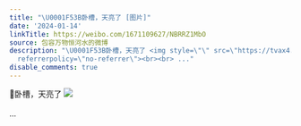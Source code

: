```yaml
---
title: "\U0001F53B卧槽，天亮了 [图片]"
date: '2024-01-14'
linkTitle: https://weibo.com/1671109627/NBRRZ1MbO
source: 包容万物恒河水的微博
description: "\U0001F53B卧槽，天亮了 <img style=\"\" src=\"https://tvax4.sinaimg.cn/large/639b1bfbgy1hltnnk5hjhj20zu1ultek.jpg\"
  referrerpolicy=\"no-referrer\"><br><br> ..."
disable_comments: true
---
```

🔻卧槽，天亮了 <img style="" src="https://tvax4.sinaimg.cn/large/639b1bfbgy1hltnnk5hjhj20zu1ultek.jpg" referrerpolicy="no-referrer"><br><br> ...